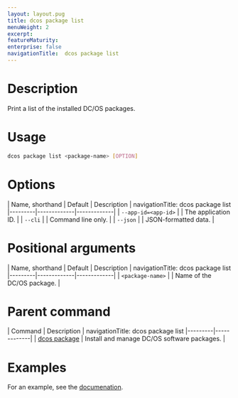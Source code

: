 ```yaml
---
layout: layout.pug
title: dcos package list
menuWeight: 2
excerpt:
featureMaturity:
enterprise: false
navigationTitle:  dcos package list
---
```


<!-- This source repo for this topic is https://github.com/dcos/dcos-docs -->


# Description
Print a list of the installed DC/OS packages.

# Usage

```bash
dcos package list <package-name> [OPTION]
```

# Options

| Name, shorthand | Default | Description |
navigationTitle:  dcos package list
|---------|-------------|-------------|
| `--app-id=<app-id>`   |             |  The application ID. |
| `--cli`   |             |  Command line only. |
| `--json`   |             |  JSON-formatted data. |

# Positional arguments

| Name, shorthand | Default | Description |
navigationTitle:  dcos package list
|---------|-------------|-------------|
| `<package-name>`   |             |  Name of the DC/OS package. |

# Parent command

| Command | Description |
navigationTitle:  dcos package list
|---------|-------------|
| [dcos package](/docs/1.10/cli/command-reference/dcos-package/)   | Install and manage DC/OS software packages. |

# Examples

For an example, see the [documenation](/docs/1.10/deploying-services/install/).
